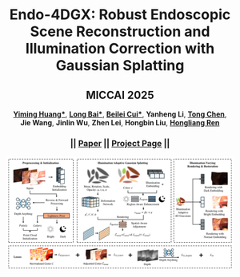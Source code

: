 <p align="center">

  <h1 align="center">Endo-4DGX: Robust Endoscopic Scene Reconstruction and Illumination Correction with Gaussian Splatting</h1>

  <h2 align="center">MICCAI 2025</h2>
  <p align="center">
    <a href="https://github.com/lastbasket"><strong>Yiming Huang*</strong></a>,
    <a href="https://longbai-cuhk.github.io/"><strong>Long Bai*</strong></a>,
    <a href="https://beileicui.github.io/"><strong>Beilei Cui*</strong></a>,
    <strong>Yanheng Li</strong>,
    <a href="https://davismeee.github.io/"><strong>Tong Chen</strong></a>,
    <br>
    <strong>Jie Wang</strong>,
    <strong>Jinlin Wu</strong>,
    <strong>Zhen Lei</strong>,
    <strong>Hongbin Liu</strong>,
    <a href="https://www.ee.cuhk.edu.hk/ren/"><strong>Hongliang Ren</strong></a>
  </p>
  <h3 align="center"> || <a href="https://arxiv">Paper</a> || <a href="https://lastbasket.github.io/PPFT/">Project Page</a> || </h3>
  <div align="center"></div>
</p> 
<p align="center">
  <a href="https://lastbasket.github.io/MICCAI-2025-Endo-4DGX/">
    <img src="./figs/fig2_3-1.png" alt="Logo" width="90%">
  </a>
</p>
<p align="center">
